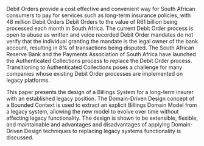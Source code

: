 Debit Orders provide a cost effective and convenient way for South African consumers to pay for services such as long-term insurance policies, with 48 million Debit Orders Debit Orders to the value of R61 billion being processed each month in South Africa. The current Debit Order process is open to abuse as written and voice recorded Debit Order mandates do not verify that the individual granting the mandate is the legal owner of the bank account, resulting in 8% of transactions being disputed. The South African Reserve Bank and the Payments Association of South Africa have launched the Authenticated Collections process to replace the Debit Order process. Transitioning to Authenticated Collections poses a challenge for many companies whose existing Debit Order processes are implemented on legacy platforms. 

This paper presents the design of a Billings System for a long-term insurer with an established legacy position. The Domain-Driven Design concept of a Bounded Context is used to extract an explicit Billings Domain Model from a legacy system, allowing the new model to evolve over time without affecting legacy functionality. The design is shown to be extensible, flexible, and maintainable and advantages and disadvantages of applying Domain-Driven Design techniques to replacing legacy systems functionality is discussed.
